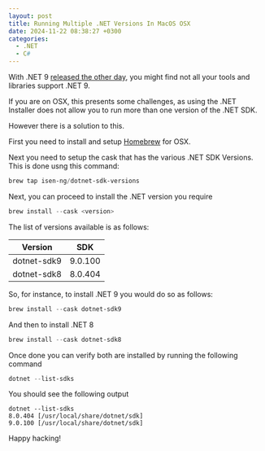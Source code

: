 ```yaml
---
layout: post
title: Running Multiple .NET Versions In MacOS OSX
date: 2024-11-22 08:38:27 +0300
categories:
  - .NET
  - C#
---
```


With .NET 9 [released the other day](https://devblogs.microsoft.com/dotnet/announcing-dotnet-9/), you might find not all your tools and libraries support .NET 9.

If you are on OSX, this presents some challenges, as using the .NET Installer does not allow you to run more than one version of the .NET SDK.

However there is a solution to this.

First you need to install and setup [Homebrew](https://brew.sh) for OSX.

Next you need to setup the cask that has the various .NET SDK Versions. This is done usng this command:

```powershell
brew tap isen-ng/dotnet-sdk-versions
```

Next, you can proceed to install the .NET version you require

```powershell
brew install --cask <version>
```

The list of versions available is as follows:


| Version | SDK |
|---|---|
| dotnet-sdk9	| 9.0.100 |
| dotnet-sdk8	| 8.0.404 | 

So, for instance, to install .NET 9 you would do so as follows:

```powershell
brew install --cask dotnet-sdk9
```

And then to install .NET 8

```powershell
brew install --cask dotnet-sdk8
```

Once done you can verify both are installed by running the following command

```powershell
dotnet --list-sdks
```

You should see the following output

```plaintext
dotnet --list-sdks
8.0.404 [/usr/local/share/dotnet/sdk]
9.0.100 [/usr/local/share/dotnet/sdk]
```

Happy hacking!